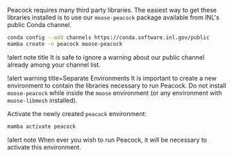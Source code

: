 
Peacock requires many third party libraries. The easiest way to get these libraries installed is to
use our `moose-peacock` package available from INL's public Conda channel.

```bash
conda config --add channels https://conda.software.inl.gov/public
mamba create -n peacock moose-peacock
```

!alert note title
It is safe to ignore a warning about our public channel already among your channel list.

!alert warning title=Separate Environments
It is important to create a new environment to contain the libraries necessary to run Peacock. Do
not install `moose-peacock` while inside the `moose` environment (or any environment with
`moose-libmesh` installed).

Activate the newly created `peacock` environment:

```bash
mamba activate peacock
```

!alert note
When ever you wish to run Peacock, it will be necessary to activate this environment.